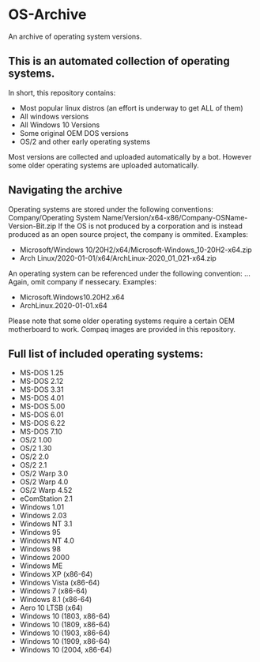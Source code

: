 # OS-Archive
An archive of operating system versions.

## This is an automated collection of operating systems.
In short, this repository contains:
- Most popular linux distros (an effort is underway to get ALL of them)
- All windows versions
- All Windows 10 Versions
- Some original OEM DOS versions
- OS/2 and other early operating systems

Most versions are collected and uploaded automatically by a bot. However some older operating systems are uploaded automatically.

## Navigating the archive
Operating systems are stored under the following conventions:
Company/Operating System Name/Version/x64-x86/Company-OSName-Version-Bit.zip
If the OS is not produced by a corporation and is instead produced as an open source project, the company is ommited. Examples:
- Microsoft/Windows 10/20H2/x64/Microsoft-Windows_10-20H2-x64.zip
- Arch Linux/2020-01-01/x64/ArchLinux-2020_01_021-x64.zip

An operating system can be referenced under the following convention:
<Company>.<Name>.<Version>.<Bitlevel>
Again, omit company if nessecary.
Examples:
- Microsoft.Windows10.20H2.x64
- ArchLinux.2020-01-01.x64

Please note that some older operating systems require a certain OEM motherboard to work. Compaq images are provided in this repository.

## Full list of included operating systems:
- MS-DOS 1.25
- MS-DOS 2.12
- MS-DOS 3.31
- MS-DOS 4.01
- MS-DOS 5.00
- MS-DOS 6.01
- MS-DOS 6.22
- MS-DOS 7.10
- OS/2 1.00
- OS/2 1.30
- OS/2 2.0
- OS/2 2.1
- OS/2 Warp 3.0
- OS/2 Warp 4.0
- OS/2 Warp 4.52
- eComStation 2.1
- Windows 1.01
- Windows 2.03
- Windows NT 3.1
- Windows 95
- Windows NT 4.0
- Windows 98
- Windows 2000
- Windows ME
- Windows XP (x86-64)
- Windows Vista (x86-64)
- Windows 7 (x86-64)
- Windows 8.1 (x86-64)
- Aero 10 LTSB (x64)
- Windows 10 (1803, x86-64)
- Windows 10 (1809, x86-64)
- Windows 10 (1903, x86-64)
- Windows 10 (1909, x86-64)
- Windows 10 (2004, x86-64)
